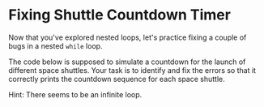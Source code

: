 # Fixing Shuttle Countdown Timer

Now that you've explored nested loops, let's practice fixing a couple of bugs in a nested `while` loop.

The code below is supposed to simulate a countdown for the launch of different space shuttles. Your task is to identify and fix the errors so that it correctly prints the countdown sequence for each space shuttle.

Hint: There seems to be an infinite loop.